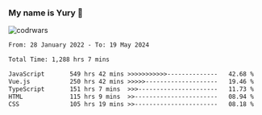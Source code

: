 ### My name is Yury 👋 
![codrwars](https://www.codewars.com/users/litury/badges/micro) 


<!--START_SECTION:waka-->

```txt
From: 28 January 2022 - To: 19 May 2024

Total Time: 1,288 hrs 7 mins

JavaScript       549 hrs 42 mins >>>>>>>>>>>--------------   42.68 %
Vue.js           250 hrs 42 mins >>>>>--------------------   19.46 %
TypeScript       151 hrs 7 mins  >>>----------------------   11.73 %
HTML             115 hrs 9 mins  >>-----------------------   08.94 %
CSS              105 hrs 19 mins >>-----------------------   08.18 %
```

<!--END_SECTION:waka-->

